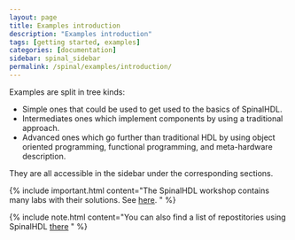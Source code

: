 ```yaml
---
layout: page
title: Examples introduction
description: "Examples introduction"
tags: [getting started, examples]
categories: [documentation]
sidebar: spinal_sidebar
permalink: /spinal/examples/introduction/
---
```


Examples are split in tree kinds:

- Simple ones that could be used to get used to the basics of SpinalHDL.
- Intermediates ones which implement components by using a traditional approach.
- Advanced ones which go further than traditional HDL by using object oriented programming, functional programming, and meta-hardware description.

They are all accessible in the sidebar under the corresponding sections.

{% include important.html content="The SpinalHDL workshop contains many labs with their solutions. See [here](https://github.com/SpinalHDL/SpinalBaseProject/tree/workshop).
" %}

{% include note.html content="You can also find a list of repostitories using SpinalHDL [there](/SpinalDoc/users#repositories)
" %}
